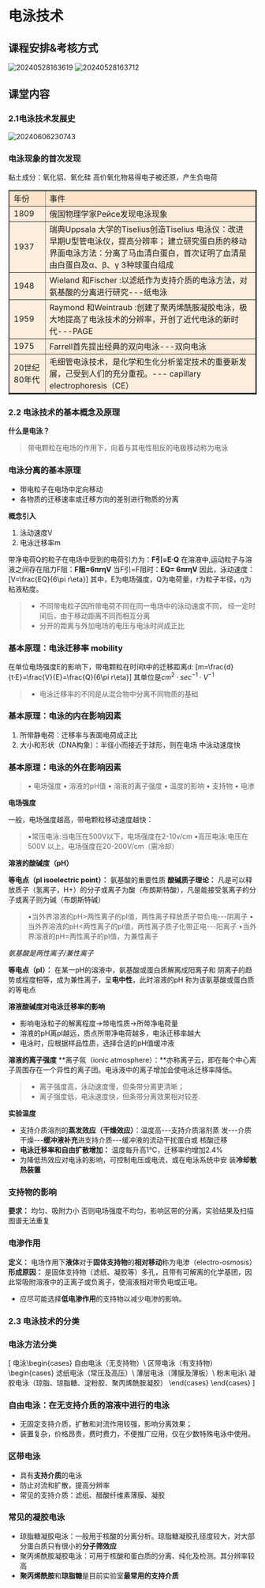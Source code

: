 # 电泳技术

## 课程安排&考核方式
![20240528163619](https://heaticy-1310163554.cos.ap-shanghai.myqcloud.com/20240528163619.png)
![20240528163712](https://heaticy-1310163554.cos.ap-shanghai.myqcloud.com/20240528163712.png)

## 课堂内容

### 2.1电泳技术发展史
![20240606230743](https://heaticy-1310163554.cos.ap-shanghai.myqcloud.com/20240606230743.png)

### 电泳现象的首次发现
黏土成分：氧化铝、氧化硅
高价氧化物易得电子被还原，产生负电荷

<table border="2" >
	<tr>
		<td bgcolor=#FFE4CA>年份</th>
		<td bgcolor=#FFE4CA>事件</th>
	</tr>
    <tr>
        <td bgcolor=#FFEEDD>1809</td>
        <td bgcolor=#FFEEDD>俄国物理学家Рейсе发现电泳现象</td>
    </tr>
    <tr>
        <td bgcolor=#FFEEDD>1937</td>
        <td bgcolor=#FFEEDD>瑞典Uppsala 大学的Tiselius创造Tiselius 电泳仪：改进早期U型管电泳仪，提高分辨率；
        建立研究蛋白质的移动界面电泳方法：分离了马血清白蛋白，首次证明了血清是由白蛋白及α、β、γ 3种球蛋白组成</td>
    </tr>
    <tr>
        <td bgcolor=#FFEEDD>1948</td>
        <td bgcolor=#FFEEDD>Wieland 和Fischer :以滤纸作为支持介质的电泳方法，对氨基酸的分离进行研究---纸电泳</td>
    </tr>
    <tr>
        <td bgcolor=#FFEEDD>1959</td>
        <td bgcolor=#FFEEDD>Raymond 和Weintraub :创建了聚丙烯酰胺凝胶电泳，极大地提高了电泳技术的分辨率，开创了近代电泳的新时代---PAGE</td>
    </tr>
    <tr>
		<td bgcolor=#FFEEDD>1975</th>
		<td bgcolor=#FFEEDD>Farrell首先提出经典的双向电泳---双向电泳</th>
	</tr>
    <tr>
        <td bgcolor=#FFEEDD>20世纪80年代</td>
        <td bgcolor=#FFEEDD>毛细管电泳技术，是化学和生化分析鉴定技术的重要新发展，己受到人们的充分重视。--- capillary electrophoresis（CE）</td>
    </tr>
</table>

### 2.2 电泳技术的基本概念及原理
**什么是电泳？**
> 带电颗粒在电场的作用下，向着与其电性相反的电极移动称为电泳
### 电泳分离的基本原理
- 带电粒子在电场中定向移动
- 各物质的迁移速率或迁移方向的差别进行物质的分离

**概念引入**
1. 泳动速度V
2. 电泳迁移率m
   
带净电荷Q的粒子在电场中受到的电荷引力为：**F引=E·Q**
在溶液中,运动粒子与溶液之间存在阻力F阻：**F阻=6πrηV**
当F引=F阻时：**EQ= 6πrηV**
因此，泳动速度：
\[V=\frac{EQ}{6\pi r\eta}\]
其中，E为电场强度，Q为电荷量，r为粒子半径，$\eta$为粘液粘度。

>- 不同带电粒子因所带电荷不同在同一电场中的泳动速度不同，
经一定时间后，由于移动距离不同而相互分离
>- 分开的距离与外加电场的电压与电泳时间成正比

### 基本原理：电泳迁移率 mobility
在单位电场强度E的影响下，带电颗粒在时间t中的迁移距离d:
\[m=\frac{d}{t·E}=\frac{V}{E}=\frac{Q}{6\pi r\eta}\]
其单位是$cm^2·sec^{-1}·V^{-1}$
>- 电泳迁移率的不同是从混合物中分离不同物质的基础

### 基本原理：电泳的内在影响因素
1. 所带静电荷：迁移率与表面电荷成正比
2. 大小和形状（DNA构象）：半径小而接近于球形，则在电场
中泳动速度快
### 基本原理：电泳的外在影响因素
>• 电场强度
• 溶液的pH值
• 溶液的离子强度
• 温度的影响
• 支持物
• 电渗

**电场强度**

一般，电场强度越高，带电颗粒移动速度越快：
>•常压电泳:当电压在500V以下，电场强度在2-10v/cm
•高压电泳:电压在 500V 以上，电场强度在20-200V/cm（需冷却）

**溶液的酸碱度（pH）**

**等电点（pl isoelectric point）：** 氨基酸的重要性质
**酸碱质子理论：** 凡是可以释放质子（氢离子，H+）的分子或离子为酸（布朗斯特酸），凡是能接受氢离子的分子或离子则为碱（布朗斯特碱）

>•当外界溶液的pH>两性离子的pI值，两性离子释放质子带负电---阴离子
•当外界溶液的pH<两性离子的pI值，两性离子质子化带正电---阳离子
•当外界溶液的pH=两性离子的pI值，为兼性离子

*氨基酸是两性离子/兼性离子*

**等电点（pI）：** 在某一pH的溶液中，氨基酸或蛋白质解离成阳离子和
阴离子的趋势或程度相等，成为兼性离子，呈**电中性**，此时溶液的pH
称为该氨基酸或蛋白质的等电点

**溶液酸碱度对电泳迁移率的影响**
- 影响电泳粒子的解离程度→带电性质→所带净电荷量
- 溶液的pH离pl越远，质点所带净电荷越多，电泳迁移率越大
- 电泳时，应根据样品性质，选择合适的pH值缓冲液

**溶液的离子强度**
**离子氛（ionic atmosphere）：**亦称离子云，即在每个中心离子周围存在一个异性的离子团。电泳液中的离子增加会使电泳迁移率降低。

>- 离子强度高，泳动速度慢，但条带分离更清晰；
>- 离子强度低，电泳速度快，但条带分离效果相对较差.

**实验温度**
- 支持介质溶剂的**蒸发效应（干燥效应）**：温度高---支持介质溶剂蒸
发---介质干燥---**缓冲液补充**进支持介质---缓冲液的流动干扰蛋白或
核酸迁移
- **电泳迁移率和自由扩散增加：** 温度每升高1℃，迁移率约增加2.4%
- 为降低热效应对电泳的影响，可控制电压或电流，或在电泳系统中安
装**冷却散热装置**

### 支持物的影响
**要求：** 均匀、吸附力小
否则电场强度不均匀，影响区带的分离，实验结果及扫描图谱无法重复

### 电渗作用
**定义：** 电场作用下**液体**对于**固体支持物**的**相对移动**称为电渗（electro-osmosis）
**形成原因：** 是固体支持物（滤纸、凝胶等）多孔，且带有可解离的化学基团，因此常吸附溶液中的正离子或负离子，使溶液相对带负电或正电。
- 应尽可能选择**低电渗作用**的支持物以减少电渗的影响。

### 2.3 电泳技术的分类
### 电泳方法分类
\[
    电泳\begin{cases}
    自由电泳（无支持物）\\
    区带电泳（有支持物）\begin{cases}
    滤纸电泳（常压及高压）\\
    薄层电泳（薄膜及薄板）\\
    粉末电泳\\
    凝胶电泳（琼脂、琼脂糖、淀粉胶、聚丙烯酰胺凝胶）
    \end{cases}
    \end{cases}
    \]

### 自由电泳：在无支持介质的溶液中进行的电泳
- 无固定支持介质，扩散和对流作用较强，影响分离效果；
- 装置复杂，价格昂贵，费时费力，不便推广应用，仅在少数特殊电泳中使用。
  
### 区带电泳
- 具有**支持介质**的电泳
- 防止对流和扩散，提高分辨率
- 常见的支持介质：滤纸、醋酸纤维素薄膜、凝胶

### 常见的凝胶电泳
- 琼脂糖凝胶电泳：一般用于核酸的分离分析。琼脂糖凝胶孔径度较大，对大部分蛋白质只有很小的**分子筛效应**
- 聚丙烯酰胺凝胶电泳：可用于核酸和蛋白质的分离、纯化及检测。其分辨率较高
- **聚丙烯酰胺**和**琼脂糖**是目前实验室**最常用的支持介质**


